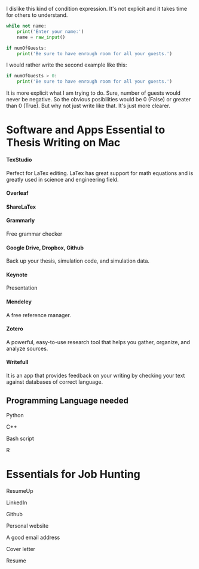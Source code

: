 I dislike this kind of condition expression. It's not explicit and it takes time for others to understand.

```python
while not name:
    print('Enter your name:')
    name = raw_input()
```

```python
if numOfGuests:
    print('Be sure to have enrough room for all your guests.')
```

I would rather write the second example like this:

```python
if numOfGuests > 0:
    print('Be sure to have enrough room for all your guests.')
```

It is more explicit what I am trying to do. Sure, number of guests would never be negative. So the obvious posibilities would be 0 (False) or greater than 0 (True). But why not just write like that. It's just more clearer.



# Software and Apps Essential to Thesis Writing on Mac

#### TexStudio

Perfect for LaTex editing. LaTex has great support for math equations and is greatly used in science and engineering field.

#### Overleaf

#### ShareLaTex

#### Grammarly

Free grammar checker

#### Google Drive, Dropbox, Github

Back up your thesis, simulation code, and simulation data.

#### Keynote

Presentation

#### Mendeley

A free reference manager.

#### Zotero

A powerful, easy-to-use research tool that helps you gather, organize, and analyze sources.

#### Writefull

It is an app that provides feedback on your writing by checking your text against databases of correct language.

## Programming Language needed

Python

C++

Bash script

R



# Essentials for Job Hunting

ResumeUp

LinkedIn

Github

Personal website

A good email address

Cover letter

Resume

